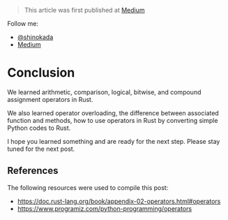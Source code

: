 > This article was first published at [Medium](https://towardsdatascience.com/a-comprehensive-tutorial-to-rust-operators-for-beginners-11554b2c64d4)

Follow me:
- [@shinokada](https://twitter.com/shinokada)
- [Medium](https://medium.com/@shinichiokada)

# Conclusion

We learned arithmetic, comparison, logical, bitwise, and compound assignment operators in Rust. 

We also learned operator overloading, the difference between associated function and methods, how to use operators in Rust by converting simple Python codes to Rust.

I hope you learned something and are ready for the next step. Please stay tuned for the next post.

## References

The following resources were used to compile this post:

- https://doc.rust-lang.org/book/appendix-02-operators.html#operators
- https://www.programiz.com/python-programming/operators